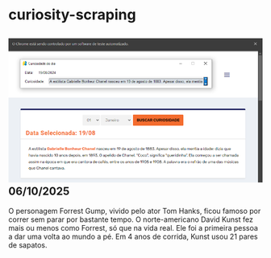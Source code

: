 # curiosity-scraping
![Budget](./execucao.png)
06/10/2025
-
O personagem Forrest Gump, vivido pelo ator Tom Hanks, ficou famoso por correr sem parar por bastante tempo. O norte-americano David Kunst fez mais ou menos como Forrest, só que na vida real. Ele foi a primeira pessoa a dar uma volta ao mundo a pé. Em 4 anos de corrida, Kunst usou 21 pares de sapatos.

